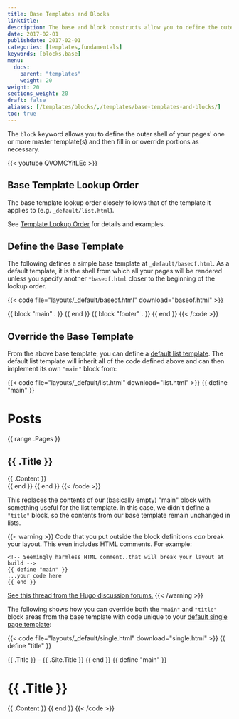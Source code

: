 ```yaml
---
title: Base Templates and Blocks
linktitle:
description: The base and block constructs allow you to define the outer shell of your master templates (i.e., the chrome of the page).
date: 2017-02-01
publishdate: 2017-02-01
categories: [templates,fundamentals]
keywords: [blocks,base]
menu:
  docs:
    parent: "templates"
    weight: 20
weight: 20
sections_weight: 20
draft: false
aliases: [/templates/blocks/,/templates/base-templates-and-blocks/]
toc: true
---
```


The `block` keyword allows you to define the outer shell of your pages' one or more master template(s) and then fill in or override portions as necessary.

{{< youtube QVOMCYitLEc >}}

## Base Template Lookup Order

The base template lookup order closely follows that of the template it applies to (e.g. `_default/list.html`).

See [Template Lookup Order](/templates/lookup-order/) for details and examples.

## Define the Base Template

The following defines a simple base template at `_default/baseof.html`. As a default template, it is the shell from which all your pages will be rendered unless you specify another `*baseof.html` closer to the beginning of the lookup order.

{{< code file="layouts/_default/baseof.html" download="baseof.html" >}}
<!DOCTYPE html>
<html>
  <head>
    <meta charset="utf-8">
    <title>{{ block "title" . }}
      <!-- Blocks may include default content. -->
      {{ .Site.Title }}
    {{ end }}</title>
  </head>
  <body>
    <!-- Code that all your templates share, like a header -->
    {{ block "main" . }}
      <!-- The part of the page that begins to differ between templates -->
    {{ end }}
    {{ block "footer" . }}
    <!-- More shared code, perhaps a footer but that can be overridden if need be in  -->
    {{ end }}
  </body>
</html>
{{< /code >}}

## Override the Base Template

From the above base template, you can define a [default list template][hugolists]. The default list template will inherit all of the code defined above and can then implement its own `"main"` block from:

{{< code file="layouts/_default/list.html" download="list.html" >}}
{{ define "main" }}
  <h1>Posts</h1>
  {{ range .Pages }}
    <article>
      <h2>{{ .Title }}</h2>
      {{ .Content }}
    </article>
  {{ end }}
{{ end }}
{{< /code >}}

This replaces the contents of our (basically empty) "main" block with something useful for the list template. In this case, we didn't define a `"title"` block, so the contents from our base template remain unchanged in lists.

{{< warning >}}
Code that you put outside the block definitions *can* break your layout. This even includes HTML comments. For example:

```go-html-template
<!-- Seemingly harmless HTML comment..that will break your layout at build -->
{{ define "main" }}
...your code here
{{ end }}
```
[See this thread from the Hugo discussion forums.](https://discourse.gohugo.io/t/baseof-html-block-templates-and-list-types-results-in-empty-pages/5612/6)
{{< /warning >}}

The following shows how you can override both the `"main"` and `"title"` block areas from the base template with code unique to your [default single page template][singletemplate]:

{{< code file="layouts/_default/single.html" download="single.html" >}}
{{ define "title" }}
  <!-- This will override the default value set in baseof.html; i.e., "{{.Site.Title}}" in the original example-->
  {{ .Title }} &ndash; {{ .Site.Title }}
{{ end }}
{{ define "main" }}
  <h1>{{ .Title }}</h1>
  {{ .Content }}
{{ end }}
{{< /code >}}

[hugolists]: /templates/lists
[lookup]: /templates/lookup-order/
[rendering the section]: /templates/section-templates/
[singletemplate]: /templates/single-page-templates/
